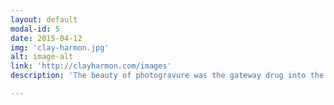 ```yaml
---
layout: default
modal-id: 5
date: 2015-04-12
img: 'clay-harmon.jpg'
alt: image-alt
link: 'http://clayharmon.com/images'
description: 'The beauty of photogravure was the gateway drug into the wider world of printmaking.'

---
```

